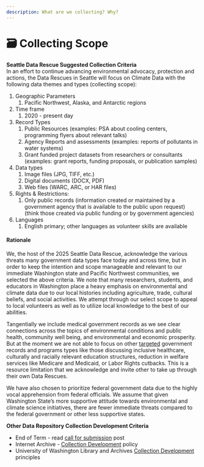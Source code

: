 ```yaml
---
description: What are we collecting? Why?
---
```



# 🗃️ Collecting Scope

**Seattle Data Rescue Suggested Collection Criteria**\
In an effort to continue advancing environmental advocacy, protection and actions, the Data Rescues in Seattle will focus on Climate Data with the following data themes and types (collecting scope):

1. Geographic Parameters
   1. Pacific Northwest, Alaska, and Antarctic regions
2. Time frame
   1. 2020 - present day
3. Record Types
   1. Public Resources (examples: PSA about cooling centers, programming flyers about relevant talks)
   2. Agency Reports and assessments (examples: reports of pollutants in water systems)&#x20;
   3. Grant funded project datasets from researchers or consultants (examples: grant reports, funding proposals, or publication samples)
4. Data types
   1. Image files (JPG, TIFF, etc.)
   2. Digital documents (DOCX, PDF)&#x20;
   3. Web files (WARC, ARC, or HAR files)
5. Rights & Restrictions:&#x20;
   1. Only public records (information created or maintained by a government agency that is available to the public upon request) (think those created via public funding or by government agencies)
6. Languages
   1. English primary; other languages as volunteer skills are available

#### Rationale

We, the host of the 2025 Seattle Data Rescue, acknowledge the various threats many government data types face today and across time, but in order to keep the intention and scope manageable and relevant to our immediate Washington state and Pacific Northwest communities, we selected the above criteria. We note that many researchers, students, and educators in Washington place a heavy emphasis on environmental and climate data due to our local histories including agriculture, trade, cultural beliefs, and social activities. We attempt through our select scope to appeal to local volunteers as well as to utilize local knowledge to the best of our abilities.&#x20;

Tangentially we include medical government records as we see clear connections across the topics of environmental conditions and public health, community well being, and environmental and economic prosperity. But at the moment we are not able to focus on other [targeted](https://democracyforward.org/updates/democracy-forward-releases-report-detailing-devastating-impacts-of-the-far-right-project-2025s-day-one-policies/?gad_source=1\&gclid=CjwKCAiA-Oi7BhA1EiwA2rIu2670DP9Fyc20ijHyT2ebidkdRG7EPKtfgpjxYubYh_5gI1JhYjhJdBoCO4EQAvD_BwE) government records and programs types like those discussing inclusive healthcare, culturally and racially relevant education structures, reduction in welfare services like Medicare and Medicaid, or Labor Rights cutbacks. This is a resource limitation that we acknowledge and invite other to take up through their own Data Rescues.

We have also chosen to prioritize federal government data due to the highly vocal apprehension from federal officials. We assume that given Washington State’s more supportive attitude towards environmental and climate science initiatives, there are fewer immediate threats compared to the federal government or other less supportive states.&#x20;

**Other Data Repository Collection Development Criteria**

* End of Term - read [call for submission](https://blogs.loc.gov/thesignal/2024/07/nominations-sought-for-the-2024-2025-u-s-federal-government-domain-end-of-term-web-archive/) post
* Internet Archive - [Collection Development](https://help.archive.org/help/internet-archive-collection-development-policy/) policy
* University of Washington Library and Archives [Collection Development](https://lib.uw.edu/cas/collection-development-guiding-principles/) principles
